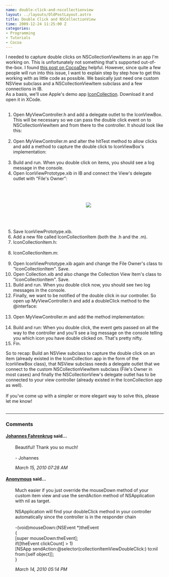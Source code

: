 ```yaml
--- 
name: double-click-and-nscollectionview
layout: ../layouts/OldPostLayout.astro
title: Double Click and NSCollectionView
time: 2009-12-24 11:25:00 Z
categories: 
- Programming
- Tutorials
- Cocoa
---
```

I needed to capture double clicks on NSCollectionViewItems in an app I'm working on. This is unfortunately not something that's supported out-of-the-box. I found <a href="http://www.cocoadev.com/index.pl?NSCollectionView">this post on CocoaDev</a> helpful. However, since quite a few people will run into this issue, I want to explain step by step how to get this working with as little code as possible. We basically just need one custom NSView subclass and a NSCollectionViewItem subclass and a few connections in IB.<br />
As a basis, we'll use Apple's demo app <a href="http://developer.apple.com/mac/library/samplecode/IconCollection/index.html">IconCollection</a>. Download it and open it in XCode.<br />
<br />
<ol><li>Open MyViewController.h and add a delegate outlet to the IconViewBox. This will be necessary so we can pass the double click event on to NSCollectionViewItem and from there to the controller. It should look like this:<br />
<script src="http://gist.github.com/263135.js?file=gistfile1.m">
</script><br />
</li>
<li>Open MyViewController.m and alter the hitTest method to allow clicks and add a method to capture the double click to IconViewBox's implementation: <br />
<script src="http://gist.github.com/263141.js?file=gistfile1.m">
</script><br />
</li>
<li>Build and run. When you double click on items, you should see a log message in the console. </li>
<li>Open IconViewPrototype.xib in IB and connect the View's delegate outlet with "File's Owner":<br />
<br />
<br />
<br />
<br />
<div class="separator" style="clear: both; text-align: center;"><a href="http://2.bp.blogspot.com/_-dK4R3d1lbc/SzNH2g8C91I/AAAAAAAAA5Y/YnwePdF7vP4/s1600-h/Screen+shot+2009-12-24+at+11.50.34.png" imageanchor="1" style="margin-left: 1em; margin-right: 1em;"><img border="0" src="http://2.bp.blogspot.com/_-dK4R3d1lbc/SzNH2g8C91I/AAAAAAAAA5Y/YnwePdF7vP4/s640/Screen+shot+2009-12-24+at+11.50.34.png" /></a><br />
</div><br />
<br />
<br />
<br />
</li>
<li>Save IconViewPrototype.xib. </li>
<li>Add a new file called IconCollectionItem (both the .h and the .m).</li>
<li>IconCollectionItem.h:<br />
<script src="http://gist.github.com/263145.js?file=IconCollectionItem.h">
</script><br />
</li>
<li>IconCollectionItem.m:<br />
<script src="http://gist.github.com/263146.js?file=IconCollectionItem.m">
</script><br />
</li>
<li>Open IconViewPrototype.xib again and change the File Owner's class to "IconCollectionItem". Save. </li>
<li>Open Collection.xib and also change the Collection View Item's class to "IconCollectionItem". Save.</li>
<li>Build and run. When you double click now, you should see two log messages in the console.</li>
<li>Finally, we want to be notified of the double click in our controller. So open up MyViewController.h and add a doubleClick method to the @interface:<br />
<script src="http://gist.github.com/263149.js?file=gistfile1.m">
</script><br />
</li>
<li>Open MyViewController.m and add the method implementation: <br />
<script src="http://gist.github.com/263150.js?file=gistfile1.m">
</script><br />
</li>
<li>Build and run: When you double click, the event gets passed on all the way to the controller and you'll see a log message on the console telling you which icon you have double clicked on. That's pretty nifty. </li>
<li>Fin.</li>
</ol><div>So to recap: Build an NSView subclass to capture the double click on an item (already existed in the IconCollection app in the form of the IconViewBox class), that NSView subclass needs a delegate outlet that we connect to the custom NSCollectionViewItem subclass (File's Owner in most cases) and finally the NSCollectionView's delegate outlet has to be connected to your view controller (already existed in the IconCollection app as well).&nbsp;</div><div><br />
</div><div>If you've come up with a simpler or more elegant way to solve this, please let me know!&nbsp;</div>
<br/><hr/><h3>Comments</h3>
<div class="swcomment"><h4><a href="http://www.blogger.com/profile/06650223978538123548">Johannes Fahrenkrug</a> said...</h4>
<p style="margin-left: 30px">Beautiful! Thank you so much!<br /><br />- Johannes</p>
<em class="swlightgray" style="margin-left: 30px">March 15, 2010 07:28 AM</em></div>
<div class="swcomment"><h4><a href="">Anonymous</a> said...</h4>
<p style="margin-left: 30px">Much easier if you just override the mouseDown method of your custom item view and use the sendAction method of NSApplication with nil as target.<br /><br />NSApplication will find your doubleClick method in your controller automatically since the controller is in the responder chain<br /><br />-(void)mouseDown:(NSEvent *)theEvent<br />{<br /> [super mouseDown:theEvent];<br /> if([theEvent clickCount] &gt; 1)<br />  [NSApp sendAction:@selector(collectionItemViewDoubleClick:) to:nil from:[self object]];<br />}</p>
<em class="swlightgray" style="margin-left: 30px">March 14, 2010 05:14 PM</em></div>

